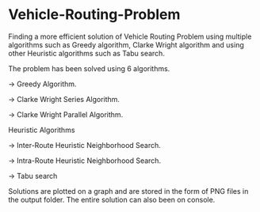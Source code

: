 # Vehicle-Routing-Problem
Finding a more efficient solution of Vehicle Routing Problem using multiple algorithms such as Greedy algorithm, Clarke Wright algorithm and using other Heuristic algorithms such as Tabu search.

The problem has been solved using 6 algorithms.

-> Greedy Algorithm.

-> Clarke Wright Series Algorithm.

-> Clarke Wright Parallel Algorithm.



Heuristic Algorithms

-> Inter-Route Heuristic Neighborhood Search.

-> Intra-Route Heuristic Neighborhood Search.

-> Tabu search



Solutions are plotted on a graph and are stored in the form of PNG files in the output folder. The entire solution can also been on console.
